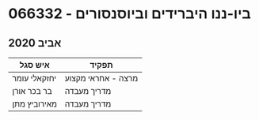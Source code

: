 # 066332 - ביו-ננו היברידים וביוסנסורים

## אביב 2020

| איש סגל | תפקיד |
| ---- | ---- |
| יחזקאלי עומר | מרצה - אחראי מקצוע |
| בר בכר אורן | מדריך מעבדה |
| מאירוביץ מתן | מדריך מעבדה |

